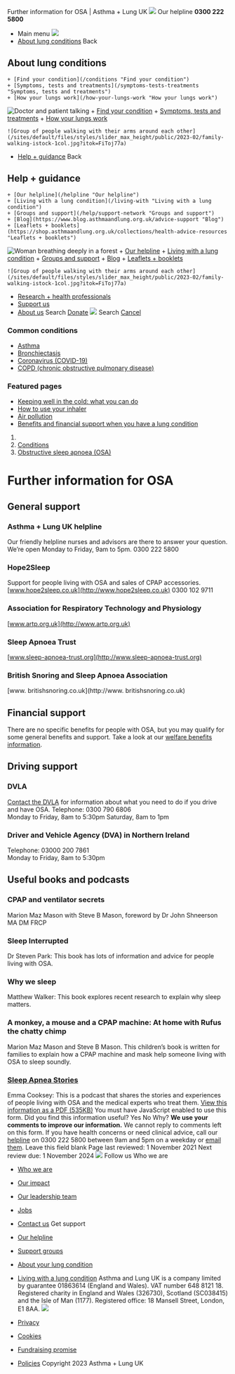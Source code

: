 
Further information for OSA | Asthma + Lung UK
 [![](/themes/custom/asthma-lung-uk/images/aluk-logo.png)](/ "Homepage")
 Our helpline **0300 222 5800**
* Main menu
![](/wingsuit/asthma-lung-uk/images/aluk-logo.png)
* [About lung conditions](#about "About lung conditions")
 Back
 
## About lung conditions
	+ [Find your condition](/conditions "Find your condition")
	+ [Symptoms, tests and treatments](/symptoms-tests-treatments "Symptoms, tests and treatments")
	+ [How your lungs work](/how-your-lungs-work "How your lungs work")
![Doctor and patient talking](/sites/default/files/styles/slider_max_height/public/2023-02/119589.jpg?itok=IfMKqhqJ)
	+ [Find your condition](/conditions)
	+ [Symptoms, tests and treatments](/symptoms-tests-treatments)
	+ [How your lungs work](/how-your-lungs-work)
	
	
	![Group of people walking with their arms around each other](/sites/default/files/styles/slider_max_height/public/2023-02/family-walking-istock-1col.jpg?itok=FiToj77a)
* [Help + guidance](#get-support "Help + guidance")
 Back
 
## Help + guidance
	+ [Our helpline](/helpline "Our helpline")
	+ [Living with a lung condition](/living-with "Living with a lung condition")
	+ [Groups and support](/help/support-network "Groups and support")
	+ [Blog](https://www.blog.asthmaandlung.org.uk/advice-support "Blog")
	+ [Leaflets + booklets](https://shop.asthmaandlung.org.uk/collections/health-advice-resources "Leaflets + booklets")
![Woman breathing deeply in a forest](/sites/default/files/styles/slider_max_height/public/2023-02/A%2BLUK%20Generic73.jpg?itok=IY-jWei3)
	+ [Our helpline](/helpline)
	+ [Living with a lung condition](/living-with)
	+ [Groups and support](/help/support-network)
	+ [Blog](https://www.blog.asthmaandlung.org.uk/advice-support)
	+ [Leaflets + booklets](https://shop.asthmaandlung.org.uk/collections/health-advice-resources "Leaflets and booklets about lung conditions")
	
	
	![Group of people walking with their arms around each other](/sites/default/files/styles/slider_max_height/public/2023-02/family-walking-istock-1col.jpg?itok=FiToj77a)
* [Research + health professionals](/research-health-professionals "Research + health professionals")
* [Support us](/support-us "Support us")
* [About us](/about-us "About us")
Search
[Donate](https://action.asthmaandlung.org.uk/page/99720/donate/1?ea_tracking_id=General_WebsiteALUK_Header_Regular "Donate") 
 [![](/themes/custom/asthma-lung-uk/images/aluk-logo.png)](/ "Homepage")
Search
[Cancel](#)
### Common conditions
* [Asthma](/conditions/asthma)
* [Bronchiectasis](/conditions/bronchiectasis)
* [Coronavirus (COVID-19)](/conditions/coronavirus)
* [COPD (chronic obstructive pulmonary disease)](/conditions/copd-chronic-obstructive-pulmonary-disease)
### Featured pages
* [Keeping well in the cold: what you can do](/living-with/cold-weather)
* [How to use your inhaler](/living-with/inhaler-videos)
* [Air pollution](/living-with/air-pollution)
* [Benefits and financial support when you have a lung condition](/living-with/benefits)
1. 
3. [Conditions](/conditions)
5. [Obstructive sleep apnoea (OSA)](/conditions/obstructive-sleep-apnoea-osa)
# Further information for OSA
## General support
### Asthma + Lung UK helpline
Our friendly helpline nurses and advisors are there to answer your question. We’re open Monday to Friday, 9am to 5pm.
0300 222 5800
### Hope2Sleep
Support for people living with OSA and sales of CPAP accessories.
[www.hope2sleep.co.uk](http://www.hope2sleep.co.uk)
0300 102 9711
### Association for Respiratory Technology and Physiology
[www.artp.org.uk](http://www.artp.org.uk)
### Sleep Apnoea Trust
[www.sleep-apnoea-trust.org](http://www.sleep-apnoea-trust.org)
### British Snoring and Sleep Apnoea Association
[www. britishsnoring.co.uk](http://www. britishsnoring.co.uk)
## Financial support
There are no specific benefits for people with OSA, but you may qualify for some general benefits and support. Take a look at our [welfare benefits information](https://www.blf.org.uk/support-for-you/welfare-benefits).
## Driving support
### DVLA
[Contact the DVLA](https://www.gov.uk/contact-the-dvla) for information about what you need to do if you drive and have OSA.
Telephone: 0300 790 6806   
Monday to Friday, 8am to 5:30pm Saturday, 8am to 1pm
### Driver and Vehicle Agency (DVA) in Northern Ireland
Telephone: 03000 200 7861  
Monday to Friday, 8am to 5:30pm
## Useful books and podcasts
### CPAP and ventilator secrets
Marion Maz Mason with Steve B Mason, foreword by Dr John Shneerson MA DM FRCP 
### Sleep Interrupted
Dr Steven Park: This book has lots of information and advice for people living with OSA.
### Why we sleep
Matthew Walker: This book explores recent research to explain why sleep matters. 
### A monkey, a mouse and a CPAP machine: At home with Rufus the chatty chimp
Marion Maz Mason and Steve B Mason. This children’s book is written for families to explain how a CPAP machine and mask help someone living with OSA to sleep soundly.
### [Sleep Apnea Stories](https://open.spotify.com/show/28RBDK3y38Xs6OQQCiIUn0)
Emma Cooksey: This is a podcast that shares the stories and experiences of people living with OSA and the medical experts who treat them.
[View this information as a PDF (535KB)](https://www.blf.org.uk/sites/default/files/OSA_downloadablePDF_4ed.pdf)
You must have JavaScript enabled to use this form.
Did you find this information useful?
Yes
No
Why?
**We use your comments to improve our information.** We cannot reply to comments left on this form. If you have health concerns or need clinical advice, call our [helpline](/helpline) on 0300 222 5800 between 9am and 5pm on a weekday or [email them](/helpline).
Leave this field blank
Page last reviewed: 
1 November 2021
Next review due: 
1 November 2024
 [![](/sites/default/files/2023-01/footer-logo%20%281%29.png)](/ "Homepage")
Follow us
 Who we are
 
* [Who we are](/about-us/who-we-are)
* [Our impact](/about-us/our-impact)
* [Our leadership team](/about-us/our-leadership-team)
* [Jobs](/work-us)
* [Contact us](/about-us/contact-us)
 Get support
 
* [Our helpline](/helpline)
* [Support groups](/help/support-network)
* [About your lung condition](/conditions)
* [Living with a lung condition](/living-with)
Asthma and Lung UK is a company limited by guarantee 01863614 (England and Wales). VAT number 648 8121 18.
Registered charity in England and Wales (326730), Scotland (SC038415) and the Isle of Man (1177). Registered office: 18 Mansell Street, London, E1 8AA.
[![](/sites/default/files/2023-01/reg-logo%20%281%29.png)](https://www.fundraisingregulator.org.uk)
![]()
![]()
* [Privacy](/privacy-policy)
* [Cookies](/cookies-how-we-use-them)
* [Fundraising promise](/fundraising-promise)
* [Policies](/about-us/policies)
 Copyright 2023 Asthma + Lung UK
 
